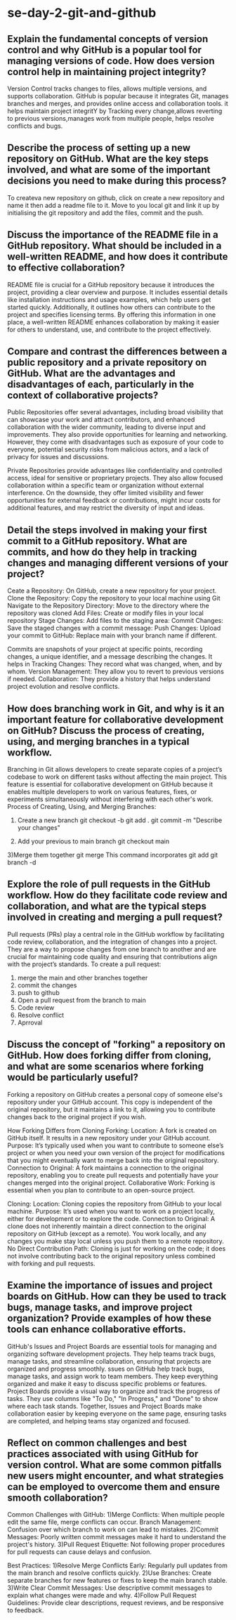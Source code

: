 # se-day-2-git-and-github
## Explain the fundamental concepts of version control and why GitHub is a popular tool for managing versions of code. How does version control help in maintaining project integrity?
Version Control tracks changes to files, allows multiple versions, and supports collaboration. GitHub is popular because it integrates Git, manages branches and merges, and provides online access and collaboration tools. it helps maintain project integritY by Tracking every change,allows reverting to previous versions,manages work from multiple people, helps resolve conflicts and bugs.
## Describe the process of setting up a new repository on GitHub. What are the key steps involved, and what are some of the important decisions you need to make during this process?
To createva new repository on github, click on create a new repository and name it then add a readme file to it. Move to you local git and link it up by initialising the git repository and add the files, commit and the push.

## Discuss the importance of the README file in a GitHub repository. What should be included in a well-written README, and how does it contribute to effective collaboration?
 README file is crucial for a GitHub repository because it introduces the project, providing a clear overview and purpose. It includes essential details like installation instructions and usage examples, which help users get started quickly. Additionally, it outlines how others can contribute to the project and specifies licensing terms. By offering this information in one place, a well-written README enhances collaboration by making it easier for others to understand, use, and contribute to the project effectively.







## Compare and contrast the differences between a public repository and a private repository on GitHub. What are the advantages and disadvantages of each, particularly in the context of collaborative projects?
Public Repositories offer several advantages, including broad visibility that can showcase your work and attract contributors, and enhanced collaboration with the wider community, leading to diverse input and improvements. They also provide opportunities for learning and networking. However, they come with disadvantages such as exposure of your code to everyone, potential security risks from malicious actors, and a lack of privacy for issues and discussions.

Private Repositories provide advantages like confidentiality and controlled access, ideal for sensitive or proprietary projects. They also allow focused collaboration within a specific team or organization without external interference. On the downside, they offer limited visibility and fewer opportunities for external feedback or contributions, might incur costs for additional features, and may restrict the diversity of input and ideas.

## Detail the steps involved in making your first commit to a GitHub repository. What are commits, and how do they help in tracking changes and managing different versions of your project?
Ceate a Repository: On GitHub, create a new repository for your project.
Clone the Repository: Copy the repository to your local machine using Git
Navigate to the Repository Directory: Move to the directory where the repository was cloned
Add Files: Create or modify files in your local repository
Stage Changes: Add files to the staging area:
Commit Changes: Save the staged changes with a commit message:
Push Changes: Upload your commit to GitHub:
Replace main with your branch name if different.

Commits are snapshots of your project at specific points, recording changes, a unique identifier, and a message describing the changes. It helps in 
Tracking Changes: They record what was changed, when, and by whom.
Version Management: They allow you to revert to previous versions if needed.
Collaboration: They provide a history that helps understand project evolution and resolve conflicts.

## How does branching work in Git, and why is it an important feature for collaborative development on GitHub? Discuss the process of creating, using, and merging branches in a typical workflow.
Branching in Git allows developers to create separate copies of a project’s codebase to work on different tasks without affecting the main project. This feature is essential for collaborative development on GitHub because it enables multiple developers to work on various features, fixes, or experiments simultaneously without interfering with each other's work.
Process of Creating, Using, and Merging Branches:
1) Create a new branch
git checkout -b <branch-name>
git add .
git commit -m "Describe your changes"

2) Add your previous to main branch
git checkout main

3)Merge them together
git merge <branch-name>
This command incorporates
git add <file-name>
git branch -d <branch-name>

## Explore the role of pull requests in the GitHub workflow. How do they facilitate code review and collaboration, and what are the typical steps involved in creating and merging a pull request?

Pull requests (PRs) play a central role in the GitHub workflow by facilitating code review, collaboration, and the integration of changes into a project. They are a way to propose changes from one branch to another and are crucial for maintaining code quality and ensuring that contributions align with the project’s standards.
 To create a pull request:
 1) merge the main and other branches together
 2) commit the changes
 3) push to github
 4) Open a pull request from the branch to main
 5) Code review
 6) Resolve conflict
 7) Aprroval
## Discuss the concept of "forking" a repository on GitHub. How does forking differ from cloning, and what are some scenarios where forking would be particularly useful?
Forking a repository on GitHub creates a personal copy of someone else's repository under your GitHub account. This copy is independent of the original repository, but it maintains a link to it, allowing you to contribute changes back to the original project if you wish.

How Forking Differs from Cloning
Forking:
Location: A fork is created on GitHub itself. It results in a new repository under your GitHub account.
Purpose: It’s typically used when you want to contribute to someone else’s project or when you need your own version of the project for modifications that you might eventually want to merge back into the original repository.
Connection to Original: A fork maintains a connection to the original repository, enabling you to create pull requests and potentially have your changes merged into the original project.
Collaborative Work: Forking is essential when you plan to contribute to an open-source project.

Cloning:
Location: Cloning copies the repository from GitHub to your local machine.
Purpose: It’s used when you want to work on a project locally, either for development or to explore the code.
Connection to Original: A clone does not inherently maintain a direct connection to the original repository on GitHub (except as a remote). You work locally, and any changes you make stay local unless you push them to a remote repository.
No Direct Contribution Path: Cloning is just for working on the code; it does not involve contributing back to the original repository unless combined with forking and pull requests.

## Examine the importance of issues and project boards on GitHub. How can they be used to track bugs, manage tasks, and improve project organization? Provide examples of how these tools can enhance collaborative efforts.
GitHub's Issues and Project Boards are essential tools for managing and organizing software development projects. They help teams track bugs, manage tasks, and streamline collaboration, ensuring that projects are organized and progress smoothly.
ssues on GitHub help track bugs, manage tasks, and assign work to team members. They keep everything organized and make it easy to discuss specific problems or features.
Project Boards provide a visual way to organize and track the progress of tasks. They use columns like "To Do," "In Progress," and "Done" to show where each task stands.
Together, Issues and Project Boards make collaboration easier by keeping everyone on the same page, ensuring tasks are completed, and helping teams stay organized and focused.

## Reflect on common challenges and best practices associated with using GitHub for version control. What are some common pitfalls new users might encounter, and what strategies can be employed to overcome them and ensure smooth collaboration?
Common Challenges with GitHub:
1)Merge Conflicts: When multiple people edit the same file, merge conflicts can occur.
Branch Management: Confusion over which branch to work on can lead to mistakes.
2)Commit Messages: Poorly written commit messages make it hard to understand the project's history.
3)Pull Request Etiquette: Not following proper procedures for pull requests can cause delays and confusion.  

Best Practices:
1)Resolve Merge Conflicts Early: Regularly pull updates from the main branch and resolve conflicts quickly.
2)Use Branches: Create separate branches for new features or fixes to keep the main branch stable.
3)Write Clear Commit Messages: Use descriptive commit messages to explain what changes were made and why.
4)Follow Pull Request Guidelines: Provide clear descriptions, request reviews, and be responsive to feedback.
